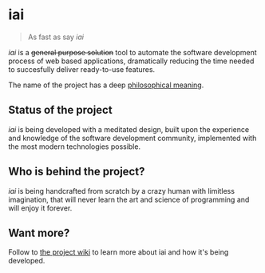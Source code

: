 # iai

> As fast as say *iai*

*iai* is a ~~general purpose solution~~ tool to automate the software development process
of web based applications, dramatically reducing the time needed to succesfully
deliver ready-to-use features.

The name of the project has a deep [philosophical meaning].

[philosophical meaning]: https://github.com/laconbass/iai/wiki#philosophy-behind-the-iai-term

## Status of the project

*iai* is being developed with a meditated design, built upon the experience and
knowledge of the software development community, implemented with the most modern
technologies possible.

## Who is behind the project?

*iai* is being handcrafted from scratch by a crazy human with limitless
imagination, that will never learn the art and science of programming and
will enjoy it forever.

## Want more?

Follow to [the project wiki] to learn more about iai and how it's being
developed.

[the project wiki]: https://github.com/laconbass/iai/wiki


